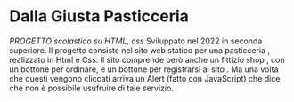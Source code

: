   # Dalla Giusta Pasticceria
_PROGETTO  scolastico su HTML, css_
Sviluppato nel 2022 in seconda superiore. Il progetto consiste nel sito web statico per una pasticceria , realizzato in Html e Css. 
Il sito comprende però anche un fittizio shop , con un bottone per ordinare, e un bottone per registrarsi al sito .
Ma una volta che questi vengono cliccati arriva un Alert (fatto con JavaScript) che dice che non è possibile usufruire di tale servizio. 

